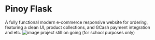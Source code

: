 # Pinoy Flask
A fully functional modern e-commerce responsive website for ordering, featuring a clean UI, product collections, and GCash payment integration and etc.
![image](https://github.com/user-attachments/assets/00bfadc7-10e9-4d18-b608-f053769e2582)
project still on going
(for school purposes only)
